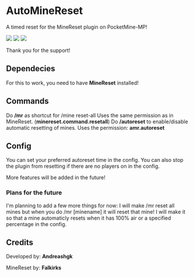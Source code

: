 # AutoMineReset
A timed reset for the MineReset plugin on PocketMine-MP!

[![](https://poggit.pmmp.io/shield.state/AutoMineReset-Updated)](https://poggit.pmmp.io/p/AutoMineReset-Updated)
[![](https://poggit.pmmp.io/shield.api/AutoMineReset-Updated)](https://poggit.pmmp.io/p/AutoMineReset-Updated)
[![](https://poggit.pmmp.io/shield.dl.total/AutoMineReset-Updated)](https://poggit.pmmp.io/p/AutoMineReset-Updated)

Thank you for the support!

## Dependecies
For this to work, you need to have **MineReset** installed!

## Commands
Do **/mr** as shortcut for /mine reset-all
Uses the same permission as in MineReset. (**minereset.command.resetall**)
Do **/autoreset** to enable/disable automatic resetting of mines.
Uses the permission: **amr.autoreset**

## Config
You can set your preferred autoreset time in the config.
You can also stop the plugin from resetting if there are no players on in the config.

More features will be added in the future!

### Plans for the future
I'm planning to add a few more things for now:
I will make /mr reset all mines but when you do /mr [minename] it will reset that mine!
I will make it so that a mine automaticly resets when it has 100% air or a specified percentage in the config.

## Credits
Developed by: **Andreashgk**

MineReset by: **Falkirks**
